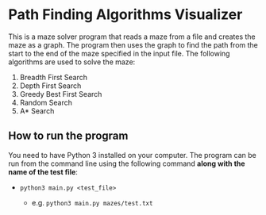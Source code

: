 # Path Finding Algorithms Visualizer

This is a maze solver program that reads a maze from a file and creates the maze as a graph. The program then uses the graph to find the path from the start to the end of the maze specified in the input file. The following algorithms are used to solve the maze:

1. Breadth First Search
2. Depth First Search
3. Greedy Best First Search
4. Random Search
5. A* Search

## How to run the program

You need to have Python 3 installed on your computer. The program can be run from the command line using the following command **along with the name of the test file**:

- `python3 main.py <test_file>`

  - e.g. `python3 main.py mazes/test.txt`


